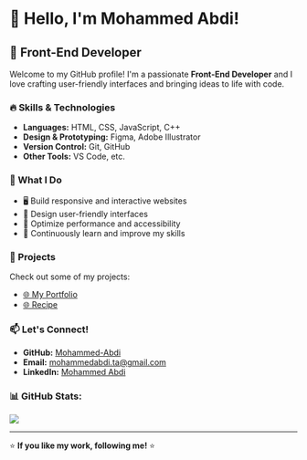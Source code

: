 # 👋 Hello, I'm Mohammed Abdi!

## 🚀 Front-End Developer

Welcome to my GitHub profile! I'm a passionate **Front-End Developer** and I love crafting user-friendly interfaces and bringing ideas to life with code.

### 🔥 Skills & Technologies
- **Languages:** HTML, CSS, JavaScript, C++
- **Design & Prototyping:** Figma, Adobe Illustrator
- **Version Control:** Git, GitHub
- **Other Tools:** VS Code, etc.

### 📌 What I Do
- 🖥️ Build responsive and interactive websites
- 🎨 Design user-friendly interfaces
- 🔧 Optimize performance and accessibility
- 🚀 Continuously learn and improve my skills

### 📂 Projects
Check out some of my projects:
- [🌐 My Portfolio](https://mohammed-abdi.vercel.app/)
- [🌐 Recipe](https://recipes-recipes.vercel.app/)

### 📫 Let's Connect!
- **GitHub:** [Mohammed-Abdi](https://github.com/mohammed-abdi)
- **Email:** mohammedabdi.ta@gmail.com
- **LinkedIn:** [Mohammed Abdi](https://www.linkedin.com/in/mohammed-abdi-641917202/)

### 📊 GitHub Stats:
![](https://github-readme-stats.vercel.app/api?username=Mohammed-Abdi&theme=transparent&hide_border=true&include_all_commits=true&count_private=true)

---
⭐ **If you like my work, following me!** ⭐

